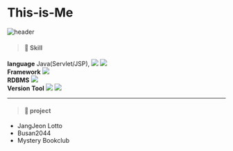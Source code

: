 # This-is-Me
![header](https://capsule-render.vercel.app/api?type=waving&color=6074EC&height=300&section=header&text=Welcome!&fontColor=FFFFFF&animation=twinkling&desc=Thanks%20for%20coming%20to%20see%20my%20portfolio&#160coding%20render&fontSize=90)


> #### 🌻 Skill
 **language**  Java(Servlet/JSP), 
 <img src="https://img.shields.io/badge/HTML5-E34F26?style=flat-square&logo=HTML5&logoColor=white"/>
 <img src="https://img.shields.io/badge/JavaScript-F7DF1E?style=flat-square&logo=JavaScript&logoColor=white"/>   
 **Framework** <img src="https://img.shields.io/badge/Spring-6DB33F?style=flat-square&logo=Spring&logoColor=white"/>   
 **RDBMS**  <img src="https://img.shields.io/badge/MySQL-4479A1?style=flat-square&logo=MySQL&logoColor=white"/>    
 **Version Tool**  <img src="https://img.shields.io/badge/Git-F05032?style=flat-square&logo=Git&logoColor=white"/>
 <img src="https://img.shields.io/badge/GitHub-181717?style=flat-square&logo=GitHub&logoColor=white"/>    

***
> #### 🌼 project
  * JangJeon Lotto
* Busan2044
* Mystery Bookclub
                
